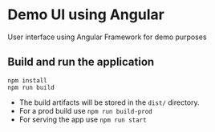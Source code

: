 # Demo UI using Angular

User interface using Angular Framework for demo purposes

## Build and run the application
```
npm install
npm run build
```

* The build artifacts will be stored in the `dist/` directory.
* For a prod build use `npm run build-prod`
* For serving the app use `npm run start`



